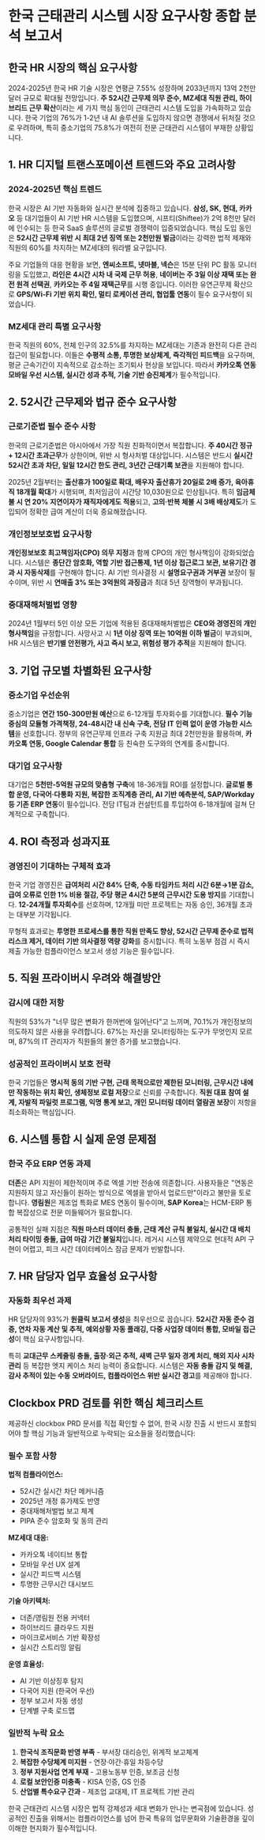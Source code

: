 # 한국 근태관리 시스템 시장 요구사항 종합 분석 보고서

## 한국 HR 시장의 핵심 요구사항

2024-2025년 한국 HR 기술 시장은 연평균 7.55% 성장하며 2033년까지 13억 2천만 달러 규모로 확대될 전망입니다. **주 52시간 근무제 의무 준수, MZ세대 직원 관리, 하이브리드 근무 확산**이라는 세 가지 핵심 동인이 근태관리 시스템 도입을 가속화하고 있습니다. 한국 기업의 76%가 1-2년 내 AI 솔루션을 도입하지 않으면 경쟁에서 뒤처질 것으로 우려하며, 특히 중소기업의 75.8%가 여전히 전문 근태관리 시스템이 부재한 상황입니다.

## 1. HR 디지털 트랜스포메이션 트렌드와 주요 고려사항

### 2024-2025년 핵심 트렌드

한국 시장은 AI 기반 자동화와 실시간 분석에 집중하고 있습니다. **삼성, SK, 현대, 카카오** 등 대기업들이 AI 기반 HR 시스템을 도입했으며, 시프티(Shiftee)가 2억 8천만 달러에 인수되는 등 한국 SaaS 솔루션의 글로벌 경쟁력이 입증되었습니다. 핵심 도입 동인은 **52시간 근무제 위반 시 최대 2년 징역 또는 2천만원 벌금**이라는 강력한 법적 제재와 직원의 60%를 차지하는 MZ세대의 워라밸 요구입니다.

주요 기업들의 대응 현황을 보면, **엔씨소프트, 넷마블, 넥슨**은 15분 단위 PC 활동 모니터링을 도입했고, **라인은 4시간 시차 내 국제 근무 허용**, **네이버는 주 3일 이상 재택 또는 완전 원격 선택권**, **카카오는 주 4일 재택근무**를 시행 중입니다. 이러한 유연근무제 확산으로 **GPS/Wi-Fi 기반 위치 확인, 멀티 로케이션 관리, 협업툴 연동**이 필수 요구사항이 되었습니다.

### MZ세대 관리 특별 요구사항

한국 직원의 60%, 전체 인구의 32.5%를 차지하는 MZ세대는 기존과 완전히 다른 관리 접근이 필요합니다. 이들은 **수평적 소통, 투명한 보상체계, 즉각적인 피드백**을 요구하며, 평균 근속기간이 지속적으로 감소하는 조기퇴사 현상을 보입니다. 따라서 **카카오톡 연동 모바일 우선 시스템, 실시간 성과 추적, 기술 기반 승진체계**가 필수적입니다.

## 2. 52시간 근무제와 법규 준수 요구사항

### 근로기준법 필수 준수 사항

한국의 근로기준법은 아시아에서 가장 직원 친화적이면서 복잡합니다. **주 40시간 정규 + 12시간 초과근무**가 상한이며, 위반 시 형사처벌 대상입니다. 시스템은 반드시 **실시간 52시간 초과 차단, 일일 12시간 한도 관리, 3년간 근태기록 보관**을 지원해야 합니다.

2025년 2월부터는 **출산휴가 100일로 확대, 배우자 출산휴가 20일로 2배 증가, 육아휴직 18개월 확대**가 시행되며, 최저임금이 시간당 10,030원으로 인상됩니다. 특히 **임금체불 시 연 20% 지연이자가 재직자에게도 적용**되고, **고의·반복 체불 시 3배 배상제도**가 도입되어 정확한 급여 계산이 더욱 중요해졌습니다.

### 개인정보보호법 요구사항

**개인정보보호 최고책임자(CPO) 의무 지정**과 함께 CPO의 개인 형사책임이 강화되었습니다. 시스템은 **종단간 암호화, 역할 기반 접근통제, 1년 이상 접근로그 보관, 보유기간 경과 시 자동삭제**를 구현해야 합니다. AI 기반 의사결정 시 **설명요구권과 거부권** 보장이 필수이며, 위반 시 **연매출 3% 또는 3억원의 과징금**과 최대 5년 징역형이 부과됩니다.

### 중대재해처벌법 영향

2024년 1월부터 5인 이상 모든 기업에 적용된 중대재해처벌법은 **CEO와 경영진의 개인 형사책임**을 규정합니다. 사망사고 시 **1년 이상 징역 또는 10억원 이하 벌금**이 부과되며, HR 시스템은 **반기별 안전평가, 사고 즉시 보고, 위험성 평가 추적**을 지원해야 합니다.

## 3. 기업 규모별 차별화된 요구사항

### 중소기업 우선순위

중소기업은 **연간 150-300만원 예산**으로 6-12개월 투자회수를 기대합니다. **필수 기능 중심의 모듈형 가격책정, 24-48시간 내 신속 구축, 전담 IT 인력 없이 운영 가능한 시스템**을 선호합니다. 정부의 유연근무제 인프라 구축 지원금 최대 2천만원을 활용하며, **카카오톡 연동, Google Calendar 통합** 등 친숙한 도구와의 연계를 중시합니다.

### 대기업 요구사항

대기업은 **5천만-5억원 규모의 맞춤형 구축**에 18-36개월 ROI를 설정합니다. **글로벌 통합 운영, 다국어·다통화 지원, 복잡한 조직계층 관리, AI 기반 예측분석, SAP/Workday 등 기존 ERP 연동**이 필수입니다. 전담 IT팀과 컨설턴트를 투입하여 6-18개월에 걸쳐 단계적으로 구축합니다.

## 4. ROI 측정과 성과지표

### 경영진이 기대하는 구체적 효과

한국 기업 경영진은 **급여처리 시간 84% 단축, 수동 타임카드 처리 시간 6분→1분 감소, 급여 오류로 인한 1% 비용 절감, 주당 평균 4시간 5분의 근무시간 도용 방지**를 기대합니다. **12-24개월 투자회수**를 선호하며, 12개월 미만 프로젝트는 자동 승인, 36개월 초과는 대부분 기각됩니다.

무형적 효과로는 **투명한 프로세스를 통한 직원 만족도 향상, 52시간 근무제 준수로 법적 리스크 제거, 데이터 기반 의사결정 역량 강화**를 중시합니다. 특히 노동부 점검 시 즉시 제출 가능한 컴플라이언스 보고서 생성 기능은 필수입니다.

## 5. 직원 프라이버시 우려와 해결방안

### 감시에 대한 저항

직원의 53%가 "너무 많은 변화가 한꺼번에 일어난다"고 느끼며, 70.1%가 개인정보의 의도하지 않은 사용을 우려합니다. 67%는 자신을 모니터링하는 도구가 무엇인지 모르며, 87%의 IT 관리자가 직원들의 불안 증가를 보고했습니다.

### 성공적인 프라이버시 보호 전략

한국 기업들은 **명시적 동의 기반 구현, 근태 목적으로만 제한된 모니터링, 근무시간 내에만 작동하는 위치 확인, 생체정보 로컬 저장**으로 신뢰를 구축합니다. **직원 대표 참여 설계, 자발적 파일럿 프로그램, 익명 통계 보고, 개인 모니터링 데이터 열람권 보장**이 저항을 최소화하는 핵심입니다.

## 6. 시스템 통합 시 실제 운영 문제점

### 한국 주요 ERP 연동 과제

**더존**은 API 지원이 제한적이며 주로 엑셀 기반 전송에 의존합니다. 사용자들은 "연동은 지원하지 않고 자신들이 원하는 방식으로 엑셀을 받아서 업로드만"이라고 불만을 토로합니다. **영림원**은 제조업 특화로 MES 연동이 필수이며, **SAP Korea**는 HCM-ERP 통합 복잡성으로 전문 미들웨어가 필요합니다.

공통적인 실패 지점은 **직원 마스터 데이터 충돌, 근태 계산 규칙 불일치, 실시간 대 배치 처리 타이밍 충돌, 급여 마감 기간 불일치**입니다. 레거시 시스템 제약으로 현대적 API 구현이 어렵고, 피크 시간 데이터베이스 잠금 문제가 빈발합니다.

## 7. HR 담당자 업무 효율성 요구사항

### 자동화 최우선 과제

HR 담당자의 93%가 **원클릭 보고서 생성**을 최우선으로 꼽습니다. **52시간 자동 준수 검증, 연차 자동 계산 및 추적, 예외상황 자동 플래깅, 다중 사업장 데이터 통합, 모바일 접근성**이 핵심 요구사항입니다.

특히 **교대근무 스케줄링 충돌, 출장·외근 추적, 새벽 근무 일자 경계 처리, 해외 지사 시차 관리** 등 복잡한 엣지 케이스 처리 능력이 중요합니다. 시스템은 **자동 충돌 감지 및 해결, 감사 추적이 있는 수동 오버라이드, 컴플라이언스 위반 실시간 경고**를 제공해야 합니다.

## Clockbox PRD 검토를 위한 핵심 체크리스트

제공하신 clockbox PRD 문서를 직접 확인할 수 없어, 한국 시장 진출 시 반드시 포함되어야 할 핵심 기능과 일반적으로 누락되는 요소들을 정리했습니다:

### 필수 포함 사항

**법적 컴플라이언스:**
- 52시간 실시간 차단 메커니즘
- 2025년 개정 휴가제도 반영
- 중대재해처벌법 보고 체계
- PIPA 준수 암호화 및 동의 관리

**MZ세대 대응:**
- 카카오톡 네이티브 통합
- 모바일 우선 UX 설계
- 실시간 피드백 시스템
- 투명한 근무시간 대시보드

**기술 아키텍처:**
- 더존/영림원 전용 커넥터
- 하이브리드 클라우드 지원
- 마이크로서비스 기반 확장성
- 실시간 스트리밍 알림

**운영 효율성:**
- AI 기반 이상징후 탐지
- 다국어 지원 (한국어 우선)
- 정부 보고서 자동 생성
- 단계별 구축 로드맵

### 일반적 누락 요소

1. **한국식 조직문화 반영 부족** - 부서장 대리승인, 위계적 보고체계
2. **복잡한 수당체계 미지원** - 연장·야간·휴일 차등수당
3. **정부 지원사업 연계 부재** - 고용노동부 인증, 보조금 신청
4. **로컬 보안인증 미충족** - KISA 인증, GS 인증
5. **산업별 특수요구 간과** - 제조업 교대제, IT 프로젝트 기반 관리

한국 근태관리 시스템 시장은 법적 강제성과 세대 변화가 만나는 변곡점에 있습니다. 성공적인 진출을 위해서는 컴플라이언스를 넘어 한국 특유의 업무문화와 기술환경을 깊이 이해한 현지화가 필수적입니다.